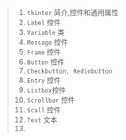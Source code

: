 > 1. `tkinter` 简介,控件和通用属性
> 2. `Label` 控件
> 3. `Variable` 类
> 4. `Message` 控件
> 5. `Frame` 控件
> 6. `Button` 控件
> 7. `Checkbutton, Rediobutton`
> 8. `Entry` 控件
> 9. `Listbox`控件
> 10. `Scrollbar` 控件
> 11. `Scall` 控件
> 12. `Text` 文本
> 13. ​

